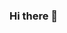 ### Hi there 👋

<!--
**Haha8023/Haha8023** is a ✨ _special_ ✨ repository because its `README.md` (this file) appears on your GitHub profile.
<div align="center"> <img src="https://visitor-badge.glitch.me/badge?page_id=Haha8023" /> </div>
Here are some ideas to get you started:

 🔭 I’m currently working on ...
 🌱 I’m currently learning ...
 👯 I’m looking to collaborate on ...
 🤔 I’m looking for help with ...
 💬 Ask me about ...
 📫 How to reach me: this is my email**lifeJuly@hotmail.com**
 😄 Pronouns: ...
 ⚡ Fun fact: ...
-->
